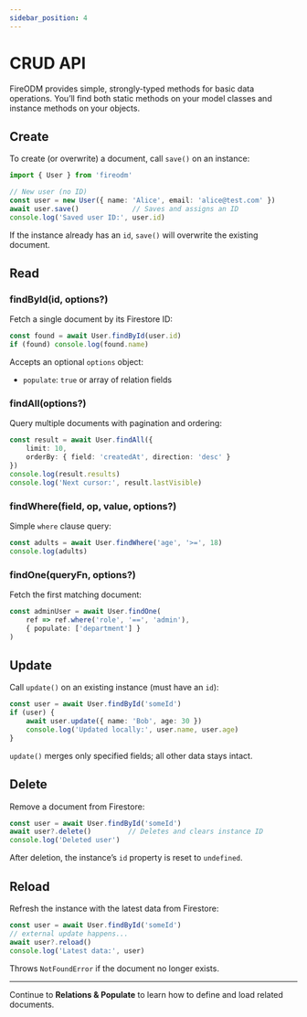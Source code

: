 ```yaml
---
sidebar_position: 4
---
```


# CRUD API

FireODM provides simple, strongly-typed methods for basic data operations. You’ll find both static methods on your model classes and instance methods on your objects.

## Create

To create (or overwrite) a document, call `save()` on an instance:

```typescript
import { User } from 'fireodm'

// New user (no ID)
const user = new User({ name: 'Alice', email: 'alice@test.com' })
await user.save()             // Saves and assigns an ID
console.log('Saved user ID:', user.id)
```

If the instance already has an `id`, `save()` will overwrite the existing document.

## Read

### findById(id, options?)
Fetch a single document by its Firestore ID:

```typescript
const found = await User.findById(user.id)
if (found) console.log(found.name)
```

Accepts an optional `options` object:
- `populate`: `true` or array of relation fields

### findAll(options?)
Query multiple documents with pagination and ordering:

```typescript
const result = await User.findAll({
    limit: 10,
    orderBy: { field: 'createdAt', direction: 'desc' }
})
console.log(result.results)
console.log('Next cursor:', result.lastVisible)
```

### findWhere(field, op, value, options?)
Simple `where` clause query:

```typescript
const adults = await User.findWhere('age', '>=', 18)
console.log(adults)
```

### findOne(queryFn, options?)
Fetch the first matching document:

```typescript
const adminUser = await User.findOne(
    ref => ref.where('role', '==', 'admin'),
    { populate: ['department'] }
)
```

## Update

Call `update()` on an existing instance (must have an `id`):

```typescript
const user = await User.findById('someId')
if (user) {
    await user.update({ name: 'Bob', age: 30 })
    console.log('Updated locally:', user.name, user.age)
}
```

`update()` merges only specified fields; all other data stays intact.

## Delete

Remove a document from Firestore:

```typescript
const user = await User.findById('someId')
await user?.delete()         // Deletes and clears instance ID
console.log('Deleted user')
```

After deletion, the instance’s `id` property is reset to `undefined`.

## Reload

Refresh the instance with the latest data from Firestore:

```typescript
const user = await User.findById('someId')
// external update happens...
await user?.reload()
console.log('Latest data:', user)
```

Throws `NotFoundError` if the document no longer exists.

---

Continue to **Relations & Populate** to learn how to define and load related documents.

